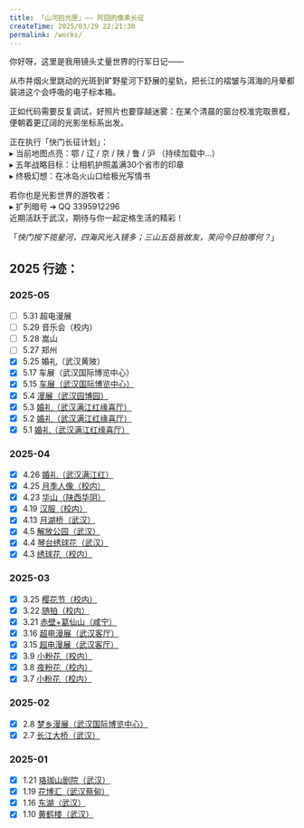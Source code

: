 ```yaml
---
title: 「山河拾光匣」—— 阿囧的像素长征
createTime: 2025/03/29 22:21:30
permalink: /works/
---
```


你好呀，这里是我用镜头丈量世界的行军日记——

从市井烟火里跳动的光斑到旷野星河下舒展的星轨，把长江的褶皱与洱海的月晕都装进这个会呼吸的电子标本箱。

正如代码需要反复调试，好照片也要穿越迷雾：在某个清晨的窗台校准完取景框，便朝着更辽阔的光影坐标系出发。

正在执行「快门长征计划」：  
▸ 当前地图点亮：鄂 / 辽 / 京 / 陕 / 鲁 / 沪 （持续加载中...）  
▸ 五年战略目标：让相机护照盖满30个省市的印章  
▸ 终极幻想：在冰岛火山口给极光写情书

若你也是光影世界的游牧者：  
▸ 扩列暗号 ➔ QQ 3395912296  
近期活跃于武汉，期待与你一起定格生活的精彩！


「*快门按下揽星河，四海风光入镜多；三山五岳皆故友，笑问今日拍哪何？*」

## 2025 行迹：

### 2025-05

- [ ] 5.31 超电漫展
- [ ] 5.29 音乐会（校内）  
- [ ] 5.28 嵩山
- [ ] 5.27 郑州
- [x] 5.25 婚礼（武汉黄陂）
- [x] 5.17 车展（武汉国际博览中心）
- [x] 5.15 [车展（武汉国际博览中心）](./2025-05/2025-05-15.md)
- [x] 5.4 [漫展（武汉园博园）](./2025-05/2025-05-04.md)
- [x] 5.3 [婚礼（武汉满江红缘喜厅）](./2025-05/2025-05-03.md)
- [x] 5.2 [婚礼（武汉满江红缘喜厅）](./2025-05/2025-05-02.md)
- [x] 5.1 [婚礼（武汉满江红缘喜厅）](./2025-05/2025-05-01.md)

### 2025-04

- [x] 4.26 [婚礼（武汉满江红）](./2025-04/2025-04-26.md)
- [x] 4.25 [月季人像（校内）](./2025-04/2025-04-25.md)
- [x] 4.23 [华山（陕西华阴）](./2025-04/2025-04-23.md)
- [x] 4.19 [汉服（校内）](./2025-04/2025-04-19.md)
- [x] 4.13 [月湖桥（武汉）](./2025-04/2025-04-13.md)
- [x] 4.5 [解放公园（武汉）](./2025-04/2025-04-05.md)
- [x] 4.4 [琴台绣球花（武汉）](./2025-04/2025-04-04.md)
- [x] 4.3 [绣球花（校内）](./2025-04/2025-04-03.md)

### 2025-03

- [x] 3.25 [樱花节（校内）](./2025-03/2025-03-25.md)
- [x] 3.22 [随拍（校内）](./2025-03/2025-03-22.md)  
- [x] 3.21 [赤壁+葛仙山（咸宁）](./2025-03/2025-03-21.md)  
- [x] 3.16 [超电漫展（武汉客厅）](./2025-03/2025-03-16.md)  
- [x] 3.15 [超电漫展（武汉客厅）](./2025-03/2025-03-15.md)  
- [x] 3.9 [小粉花（校内）](./2025-03/2025-03-09.md)  
- [x] 3.8 [夜粉花（校内）](./2025-03/2025-03-08.md)  
- [x] 3.7 [小粉花（校内）](./2025-03/2025-03-07.md)

### 2025-02

- [x] 2.8 [梦乡漫展（武汉国际博览中心）](./2025-02/2025-02-08.md)  
- [x] 2.7 [长江大桥（武汉）](./2025-02/2025-02-07.md)  

### 2025-01

- [x] 1.21 [珞珈山剧院（武汉）](./2025-01/2025-01-21.md)  
- [x] 1.19 [花博汇（武汉蔡甸）](./2025-01/2025-01-19.md)  
- [x] 1.16 [东湖（武汉）](./2025-01/2025-01-16.md)  
- [x] 1.10 [黄鹤楼（武汉）](./2025-01/2025-01-10.md)